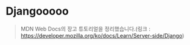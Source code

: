 # Djangooooo
> MDN Web Docs의 장고 튜토리얼을 정리했습니다.(링크 : https://developer.mozilla.org/ko/docs/Learn/Server-side/Django)
